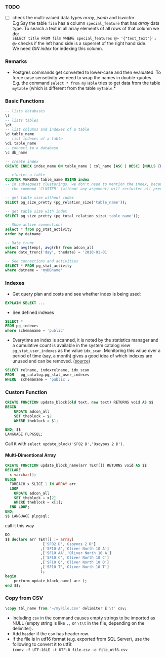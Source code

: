 
### TODO
- [ ] check the multi-valued data types *array*, *jsonb* and *tsvector*.  
E.g Say the table `film` has a column `special_feature` that has *array* data type. To search a text in all array elements of all rows of that column we do:  
`SELECT title FROM film WHERE special_features @> '{"test_text"}';`  
`@>` checks if the left hand side is a superset of the right hand side.  
We need *GIN index* for indexing this column.


### Remarks
- Postgres commands get converted to lower-case and then evaluated. To force case sensetivity we need to wrap the names in double-quotes.  
E.g. the command `select * from myTable` tries to get data from the table `mytable` (which is different from the table `myTable`.*


### Basic Functions
````SQL
-- lists databases  
\l 
-- lists tables
\dt   
-- list columns and indexes of a table
\d table_name
-- list indexes of a table
\di table_name
-- connect to a database 
\c db_name

-- create index
CREATE INDEX index_name ON table_name ( col_name [ASC | DESC] [NULLS {FIRST | LAST }], ...  );

-- cluster a table
CLUSTER VERBOSE table_name USING index
-- in subsequest clusterings, we don't need to mention the index, because there can be only one cluster on a table.
-- the command `CLUSTER` (without any argument) will recluster all previously defined clusters in the current database.

-- get table size without index
SELECT pg_size_pretty (pg_relation_size('table_name'));

-- get table size with index
SELECT pg_size_pretty (pg_total_relation_size('table_name'));

-- Show active connections
select * from pg_stat_activity
order by datname

-- Date trunc
select avg(temp), avg(rh) from adcon_all
where date_trunc('day', thedate) = '2010-01-01'

-- See connections and activities
SELECT * FROM pg_stat_activity
where datname = 'myDBname'
````

### Indexes

-  Get query plan and costs and see whether index is being used:  
```sql
EXPLAIN SELECT ...
```
- See defined indexes
```sql
SELECT *
FROM pg_indexes
where schemaname = 'public'
```

- Everytime an index is scanned, it is noted by the statistics manager and a cumulative count is available in the system catalog view `pg_stat_user_indexes` as the value `idx_scan`. 
Monitoring this value over a period of time (say, a month) gives a good idea of which indexes are unused and can be removed. ([source](https://pgdash.io/blog/postgres-indexes.html))

```sql
SELECT relname, indexrelname, idx_scan
FROM   pg_catalog.pg_stat_user_indexes
WHERE  schemaname = 'public';
```

### Custom Function
```sql
CREATE FUNCTION update_block(old text, new text) RETURNS void AS $$
BEGIN
    UPDATE adcon_all 
    SET theblock = $2
    WHERE theblock = $1;

END; $$
LANGUAGE PLPGSQL;
```
Call it with `select update_block('SF02 D','Osoyoos 2 D')`.  

#### Multi-Dimentional Array
```SQL
CREATE FUNCTION update_block_name(arr TEXT[]) RETURNS void AS $$
DECLARE
  x varchar[];
BEGIN
  FOREACH x SLICE 1 IN ARRAY arr
  LOOP
    UPDATE adcon_all
    SET theblock = x[2]
    WHERE theblock = x[1];
  END LOOP;
END;
$$ LANGUAGE plpgsql;
```
call it this way
```SQL
DO
$$ declare arr TEXT[] := array[
				 ['SF02 D','Osoyoos 2 D']
				,['SF10 A','Oliver North 10 A']
				,['SF10 AA','Oliver North 10 A']
				,['SF10 C','Oliver North 10 C']
				,['SF10 Q','Oliver North 10 Q']
				,['SF10 T','Oliver North 10 T']
  				];
begin
	perform update_block_name( arr );
end $$; 
```
### Copy from CSV
```SQL
\copy tbl_name from '~/myFile.csv' delimiter E'\t' csv;
```
- Including `csv` in the command causes empty strings to be imported as NULL (empty string is like `,,` or `\t\t` in the file, depending on the delimiter).
- Add `header` if the csv has header row.
- If the file is in utf16 format (e.g. exported from SQL Server), use the following to convert it to utf8:  
`iconv -f UTF-16LE -t UTF-8 file.csv -o file_utf8.csv`

